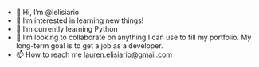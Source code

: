 - 👋 Hi, I’m @lelisiario
- 👀 I’m interested in learning new things!
- 🌱 I’m currently learning Python
- 💞️ I’m looking to collaborate on anything I can use to fill my portfolio. My long-term goal is to get a job as a developer.
- 📫 How to reach me lauren.elisiario@gmail.com

<!---
lelisiario/lelisiario is a ✨ special ✨ repository because its `README.md` (this file) appears on your GitHub profile.
You can click the Preview link to take a look at your changes.
--->
